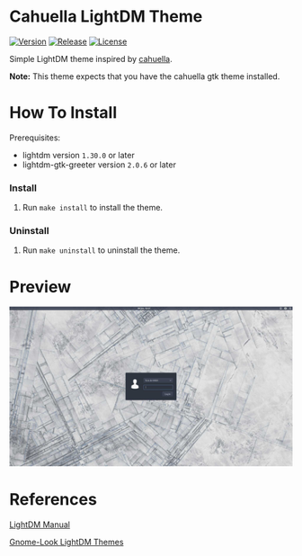# Cahuella LightDM Theme
[![Version](https://img.shields.io/github/v/release/tomdewildt/cahuella-lightdm-theme?label=version)](https://github.com/tomdewildt/cahuella-lightdm-theme/releases)
[![Release](https://img.shields.io/github/actions/workflow/status/tomdewildt/cahuella-lightdm-theme/cd.yml?branch=master&label=release)](https://github.com/tomdewildt/cahuella-lightdm-theme/actions/workflows/cd.yml)
[![License](https://img.shields.io/github/license/tomdewildt/cahuella-lightdm-theme)](https://github.com/tomdewildt/cahuella-lightdm-theme/blob/master/LICENSE)

Simple LightDM theme inspired by [cahuella](https://github.com/regolith-linux/regolith-styles/tree/master/cahuella).

**Note:** This theme expects that you have the cahuella gtk theme installed.

# How To Install

Prerequisites:
* lightdm version ```1.30.0``` or later
* lightdm-gtk-greeter version ```2.0.6``` or later

### Install

1. Run ```make install``` to install the theme.

### Uninstall

1. Run ```make uninstall``` to uninstall the theme.

# Preview

![Preview](/preview.jpg?raw=true)

# References

[LightDM Manual](https://wiki.ubuntu.com/LightDM)

[Gnome-Look LightDM Themes](https://www.gnome-look.org/browse/cat/154/order/latest)
